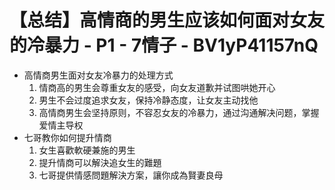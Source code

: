 # 【总结】高情商的男生应该如何面对女友的冷暴力 - P1 - 7情子 - BV1yP41157nQ

-   高情商男生面对女友冷暴力的处理方式
    1.  情商高的男生会尊重女友的感受，向女友道歉并试图哄她开心
    2.  男生不会过度追求女友，保持冷静态度，让女友主动找他
    3.  高情商男生会坚持原则，不容忍女友的冷暴力，通过沟通解决问题，掌握爱情主导权
-   七哥教你如何提升情商
    1.  女生喜歡軟硬兼施的男生
    2.  提升情商可以解決追女生的難題
    3.  七哥提供情感問題解決方案，讓你成為賢妻良母